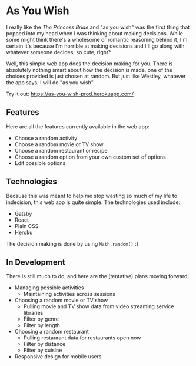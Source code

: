 # As You Wish

I really like the _The Princess Bride_ and "as you wish" was the first thing that popped into my head when I was thinking about making decisions. While some might think there's a wholesome or romantic reasoning behind it, I'm certain it's because I'm horrible at making decisions and I'll go along with whatever someone decides; so cute, right?

Well, this simple web app does the decision making for you. There is absolutely nothing smart about how the decision is made, one of the choices provided is just chosen at random. But just like Westley, whatever the app says, I will do "as you wish".

Try it out: https://as-you-wish-prod.herokuapp.com/

## Features

Here are all the features currently available in the web app:
- Choose a random activity
- Choose a random movie or TV show
- Choose a random restaurant or recipe
- Choose a random option from your own custom set of options
- Edit possible options

## Technologies

Because this was meant to help me stop wasting so much of my life to indecision, this web app is quite simple. The technologies used include:
- Gatsby
- React
- Plain CSS
- Heroku

The decision making is done by using `Math.random()` :) 

## In Development

There is still much to do, and here are the (tentative) plans moving forward:
- Managing possible activities
    - Maintaining activities across sessions
- Choosing a random movie or TV show
    - Pulling movie and TV show data from video streaming service libraries
    - Filter by genre
    - Filter by length
- Choosing a random restaurant
    - Pulling restaurant data for restaurants open now
    - Filter by distance
    - Filter by cuisine
- Responsive design for mobile users
